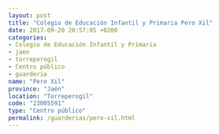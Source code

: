 ```yaml
---
layout: post
title: "Colegio de Educación Infantil y Primaria Pero Xil"
date: 2017-09-20 20:57:05 +0200
categories:
- Colegio de Educación Infantil y Primaria
- jaen
- torreperogil
- Centro público
- guarderia
name: "Pero Xil"
province: "Jaén"
location: "Torreperogil"
code: "23005591"
type: "Centro público"
permalink: /guarderias/pero-xil.html
---
```

